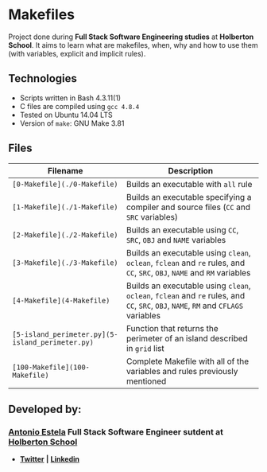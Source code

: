 # Makefiles

Project done during **Full Stack Software Engineering studies** at **Holberton School**. It aims to learn what are makefiles, when, why and how to use them (with variables, explicit and implicit rules).

## Technologies
* Scripts written in Bash 4.3.11(1)
* C files are compiled using `gcc 4.8.4`
* Tested on Ubuntu 14.04 LTS
* Version of `make`: GNU Make 3.81

## Files

| Filename | Description |
| -------- | ----------- |
| `[0-Makefile](./0-Makefile)` | Builds an executable with `all` rule |
| `[1-Makefile](./1-Makefile)` | Builds an executable specifying a compiler and source files (`CC` and `SRC` variables) |
| `[2-Makefile](./2-Makefile)` | Builds an executable using `CC`, `SRC`, `OBJ` and `NAME` variables |
| `[3-Makefile](./3-Makefile)` | Builds an executable using `clean`, `oclean`, `fclean` and `re` rules, and `CC`, `SRC`, `OBJ`, `NAME` and `RM` variables |
| `[4-Makefile](4-Makefile)` | Builds an executable using `clean`, `oclean`, `fclean` and `re` rules, and `CC`, `SRC`, `OBJ`, `NAME`, `RM` and `CFLAGS` variables  |
| `[5-island_perimeter.py](5-island_perimeter.py)` | Function that returns the perimeter of an island described in `grid` list |
| `[100-Makefile](100-Makefile)` | Complete Makefile with all of the variables and rules previously mentioned |

## Developed by:

### [**Antonio Estela**](https://github.com/AntonioEstela) Full Stack Software Engineer sutdent at [**Holberton School**](https://www.holbertonschool.com/)

- [**Twitter**](https://twitter.com/Antonio__Estela) **|** [**Linkedin**](https://www.linkedin.com/in/antonio-josé-estela-7b2a64156/)